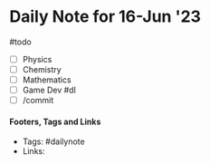
# Daily Note for 16-Jun '23
#todo
- [ ] Physics
- [ ] Chemistry
- [ ] Mathematics
- [ ] Game Dev
#dl 
- [ ] /commit

#### Footers, Tags and Links
- Tags: #dailynote 
- Links: 

[^1]: